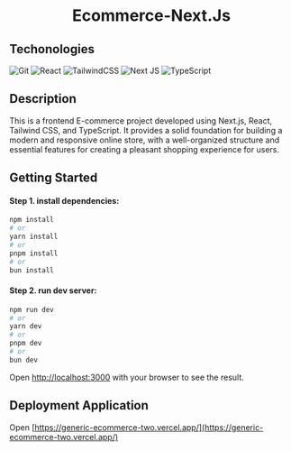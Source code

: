 
<div align="center">
  <h1>Ecommerce-Next.Js</h1>
</div>

## Techonologies
![Git](https://img.shields.io/badge/git-%23F05033.svg?style=for-the-badge&logo=git&logoColor=white)
![React](https://img.shields.io/badge/react-%2320232a.svg?style=for-the-badge&logo=react&logoColor=%2361DAFB)
![TailwindCSS](https://img.shields.io/badge/tailwindcss-%2338B2AC.svg?style=for-the-badge&logo=tailwind-css&logoColor=white)
![Next JS](https://img.shields.io/badge/Next-black?style=for-the-badge&logo=next.js&logoColor=white)
![TypeScript](https://img.shields.io/badge/typescript-%23007ACC.svg?style=for-the-badge&logo=typescript&logoColor=white)

## Description
This is a frontend E-commerce project developed using Next.js, React, Tailwind CSS, and TypeScript. It provides a solid foundation for building a modern and responsive online store, with a well-organized structure and essential features for creating a pleasant shopping experience for users.

## Getting Started
#### Step 1. install dependencies:
```bash
npm install
# or
yarn install
# or
pnpm install
# or
bun install
```

#### Step 2. run dev server:
```bash
npm run dev
# or
yarn dev
# or
pnpm dev
# or
bun dev
```

Open [http://localhost:3000](http://localhost:3000) with your browser to see the result.

## Deployment Application
Open [https://generic-ecommerce-two.vercel.app/](https://generic-ecommerce-two.vercel.app/)
